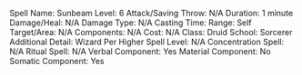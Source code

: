
Spell Name: Sunbeam
Level: 6
Attack/Saving Throw: N/A
Duration: 1 minute
Damage/Heal: N/A
Damage Type: N/A
Casting Time: 
Range: Self
Target/Area: N/A
Components: N/A
Cost: N/A
Class: Druid
School:  Sorcerer
Additional Detail:  Wizard
Per Higher Spell Level: N/A
Concentration Spell: N/A
Ritual Spell: N/A
Verbal Component: Yes
Material Component: No
Somatic Component: Yes
